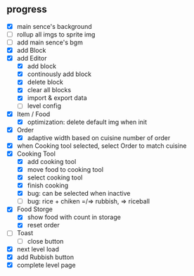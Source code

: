 ## progress

- [x] main sence's background
- [ ] rollup all imgs to sprite img
- [ ] add main sence's bgm
- [x] add Block
- [x] add Editor
  - [x] add block
  - [x] continously add block
  - [x] delete block
  - [x] clear all blocks
  - [x] import & export data
  - [ ] level config
- [x] Item / Food
  - [x] optimization: delete default img when init
- [x] Order
  - [x] adaptive width based on cuisine number of order
- [x] when Cooking tool selected, select Order to match cuisine
- [x] Cooking Tool
  - [x] add cooking tool
  - [x] move food to cooking tool
  - [x] select cooking tool
  - [x] finish cooking
  - [x] bug: can be selected when inactive
  - [ ] bug: rice + chiken =/=> rubbish, => riceball
- [x] Food Storge
  - [x] show food with count in storage
  - [x] reset order
- [ ] Toast
  - [ ] close button
- [x] next level load
- [x] add Rubbish button
- [x] complete level page